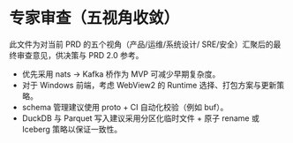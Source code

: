 # 专家审查（五视角收敛）

此文件为对当前 PRD 的五个视角（产品/运维/系统设计/ SRE/安全）汇聚后的最终审查意见，供决策与 PRD 2.0 参考。

- 优先采用 nats -> Kafka 桥作为 MVP 可减少早期复杂度。
- 对于 Windows 前端，考虑 WebView2 的 Runtime 选择、打包方案与更新策略。
- schema 管理建议使用 proto + CI 自动化校验（例如 buf）。
- DuckDB 与 Parquet 写入建议采用分区化临时文件 + 原子 rename 或 Iceberg 策略以保证一致性。
